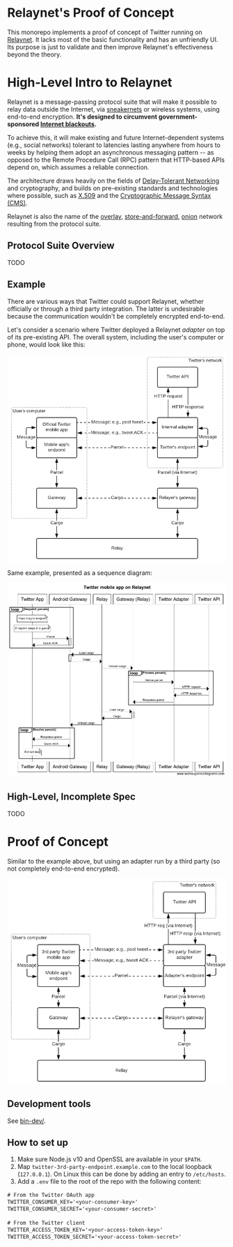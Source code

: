 # Relaynet's Proof of Concept

This monorepo implements a proof of concept of Twitter running on [Relaynet](https://relaynet.link). It lacks  most of the basic functionality and has an unfriendly UI. Its purpose is just to validate and then improve Relaynet's effectiveness beyond the theory.

# High-Level Intro to Relaynet

Relaynet is a message-passing protocol suite that will make it possible to relay data outside the Internet, via [sneakernets](https://en.wikipedia.org/wiki/Sneakernet) or wireless systems, using end-to-end encryption. **It's designed to circumvent government-sponsored [Internet blackouts](https://www.accessnow.org/keepiton/).**

To achieve this, it will make existing and future Internet-dependent systems (e.g., social networks) tolerant to latencies lasting anywhere from hours to weeks by helping them adopt an asynchronous messaging pattern -- as opposed to the Remote Procedure Call (RPC) pattern that HTTP-based APIs depend on, which assumes a reliable connection.

The architecture draws heavily on the fields of [Delay-Tolerant Networking](https://en.wikipedia.org/wiki/Delay-tolerant_networking) and cryptography, and builds on pre-existing standards and technologies where possible, such as [X.509](https://en.wikipedia.org/wiki/X.509) and the [Cryptographic Message Syntax (CMS)](https://en.wikipedia.org/wiki/Cryptographic_Message_Syntax).

Relaynet is also the name of the [overlay](https://en.wikipedia.org/wiki/Overlay_network), [store-and-forward](https://en.wikipedia.org/wiki/Store_and_forward), [onion](https://en.wikipedia.org/wiki/Onion_routing) network resulting from the protocol suite.

## Protocol Suite Overview

TODO

## Example

There are various ways that Twitter could support Relaynet, whether officially or through a third party integration. The latter is undesirable because the communication wouldn't be completely encrypted end-to-end.

Let's consider a scenario where Twitter deployed a Relaynet _adapter_ on top of its pre-existing API. The overall system, including the user's computer or phone, would look like this:

![](diagrams/relaynet-twitter-level1.png)

Same example, presented as a sequence diagram:

![](diagrams/twitter-sequence.png)

## High-Level, Incomplete Spec

TODO

# Proof of Concept

Similar to the example above, but using an adapter run by a third party (so not completely end-to-end encrypted).

![](diagrams/relaynet-twitter-level3.png)

## Development tools

See [bin-dev/](bin-dev/).

## How to set up

1. Make sure Node.js v10 and OpenSSL are available in your `$PATH`.
1. Map `twitter-3rd-party-endpoint.example.com` to the local loopback (`127.0.0.1`). On Linux this can be done by adding an entry to `/etc/hosts`.
1. Add a `.env` file to the root of the repo with the following content:
```
# From the Twitter OAuth app
TWITTER_CONSUMER_KEY='<your-consumer-key>'
TWITTER_CONSUMER_SECRET='<your-consumer-secret>'

# From the Twitter client
TWITTER_ACCESS_TOKEN_KEY='<your-access-token-key>'
TWITTER_ACCESS_TOKEN_SECRET='<your-access-token-secret>'
```